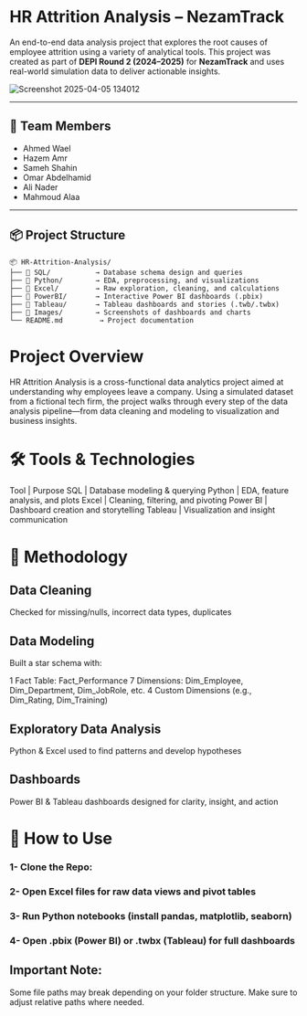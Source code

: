 #  HR Attrition Analysis – NezamTrack

An end-to-end data analysis project that explores the root causes of employee attrition using a variety of analytical tools. This project was created as part of **DEPI Round 2 (2024–2025)** for **NezamTrack** and uses real-world simulation data to deliver actionable insights.

![Screenshot 2025-04-05 134012](https://github.com/user-attachments/assets/6a12eea5-a736-4320-9987-f39eab9698a6)

---

## 👥 Team Members

- Ahmed Wael  
- Hazem Amr  
- Sameh Shahin  
- Omar Abdelhamid  
- Ali Nader 
- Mahmoud Alaa  

---

## 📦 Project Structure

```plaintext
📦 HR-Attrition-Analysis/
├── 📂 SQL/           → Database schema design and queries
├── 📂 Python/        → EDA, preprocessing, and visualizations
├── 📂 Excel/         → Raw exploration, cleaning, and calculations
├── 📂 PowerBI/       → Interactive Power BI dashboards (.pbix)
├── 📂 Tableau/       → Tableau dashboards and stories (.twb/.twbx)
├── 📂 Images/        → Screenshots of dashboards and charts
└── README.md         → Project documentation
```

# Project Overview

HR Attrition Analysis is a cross-functional data analytics project aimed at understanding why employees leave a company. Using a simulated dataset from a fictional tech firm, the project walks through every step of the data analysis pipeline—from data cleaning and modeling to visualization and business insights.

# 🛠 Tools & Technologies

Tool |	Purpose
SQL	| Database modeling & querying
Python	| EDA, feature analysis, and plots
Excel	| Cleaning, filtering, and pivoting
Power BI	| Dashboard creation and storytelling
Tableau	| Visualization and insight communication

# 🧪 Methodology

## Data Cleaning

  Checked for missing/nulls, incorrect data types, duplicates

## Data Modeling

  Built a star schema with:

  1 Fact Table: Fact_Performance
  7 Dimensions: Dim_Employee, Dim_Department, Dim_JobRole, etc.
  4 Custom Dimensions (e.g., Dim_Rating, Dim_Training)

## Exploratory Data Analysis

  Python & Excel used to find patterns and develop hypotheses
## Dashboards

  Power BI & Tableau dashboards designed for clarity, insight, and action


# 📂 How to Use

### 1- Clone the Repo:
### 2- Open Excel files for raw data views and pivot tables
### 3- Run Python notebooks (install pandas, matplotlib, seaborn)
### 4- Open .pbix (Power BI) or .twbx (Tableau) for full dashboards

## Important Note:
Some file paths may break depending on your folder structure. Make sure to adjust relative paths where needed.
